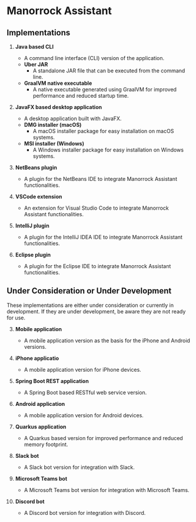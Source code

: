 # Manorrock Assistant

## Implementations

1. **Java based CLI**
   - A command line interface (CLI) version of the application.
   - **Uber JAR**
     - A standalone JAR file that can be executed from the command line.
   - **GraalVM native executable**
     - A native executable generated using GraalVM for improved performance and reduced startup time.

2. **JavaFX based desktop application**
   - A desktop application built with JavaFX.
   - **DMG installer (macOS)**
     - A macOS installer package for easy installation on macOS systems.
   - **MSI installer (Windows)**
     - A Windows installer package for easy installation on Windows systems.

3. **NetBeans plugin**
   - A plugin for the NetBeans IDE to integrate Manorrock Assistant functionalities.

4. **VSCode extension**
   - An extension for Visual Studio Code to integrate Manorrock Assistant functionalities.

5. **IntelliJ plugin**
   - A plugin for the IntelliJ IDEA IDE to integrate Manorrock Assistant functionalities.

6. **Eclipse plugin**
   - A plugin for the Eclipse IDE to integrate Manorrock Assistant functionalities.


## Under Consideration or Under Development

These implementations are either under consideration or currently in development. If they are under development, be aware they are not ready for use.

3. **Mobile application**
   - A mobile application version as the basis for the iPhone and Android versions.

4. **iPhone applicatio**
   - A mobile application version for iPhone devices.

5. **Spring Boot REST application**
   - A Spring Boot based RESTful web service version.

6. **Android application**
   - A mobile application version for Android devices.

7. **Quarkus application**
   - A Quarkus based version for improved performance and reduced memory footprint.

8. **Slack bot**
   - A Slack bot version for integration with Slack.

9. **Microsoft Teams bot**
   - A Microsoft Teams bot version for integration with Microsoft Teams.

10. **Discord bot**
    - A Discord bot version for integration with Discord.
